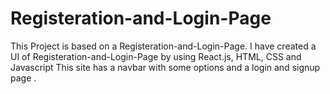 # Registeration-and-Login-Page

This Project is based on a Registeration-and-Login-Page.
I have created a UI of Registeration-and-Login-Page by using React.js, HTML, CSS and Javascript
This site has a navbar with some options and a login and signup page .
